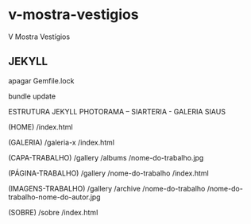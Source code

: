 # v-mostra-vestigios
V Mostra Vestígios

JEKYLL
-------------

apagar Gemfile.lock

bundle update

ESTRUTURA JEKYLL PHOTORAMA – SIARTERIA - GALERIA SIAUS

(HOME)
/index.html 

(GALERIA)
/galeria-x
    /index.html 

(CAPA-TRABALHO)
/gallery
    /albums
        /nome-do-trabalho.jpg 

(PÁGINA-TRABALHO)
/gallery
    /nome-do-trabalho
        /index.html 

(IMAGENS-TRABALHO)
/gallery
    /archive
        /nome-do-trabalho
        /nome-do-trabalho-nome-do-autor.jpg 

(SOBRE)
/sobre
    /index.html
